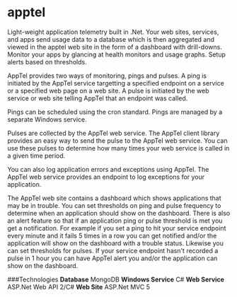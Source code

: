 # apptel
Light-weight application telemetry built in .Net.  Your web sites, services, and apps send usage data to a database which is then aggregated and viewed in the apptel web site in the form of a dashboard with drill-downs.  Monitor your apps by glancing at health monitors and usage graphs.  Setup alerts based on thresholds.

AppTel provides two ways of monitoring, pings and pulses.
A ping is initiated by the AppTel service targetting a specified endpoint on a service or a specified web page on a web site.
A pulse is initiated by the web service or web site telling AppTel that an endpoint was called.

Pings can be scheduled using the cron standard. Pings are managed by a separate Windows service.

Pulses are collected by the AppTel web service.  The AppTel client library provides an easy way to send the pulse to the AppTel web service.  You can use these pulses to determine how many times your web service is called in a given time period.

You can also log application errors and exceptions using AppTel.  The AppTel web service provides an endpoint to log exceptions for your application.

The AppTel web site contains a dashboard which shows applications that may be in trouble.  You can set thresholds on ping and pulse frequency to determine when an application should show on the dashboard.  There is also an alert feature so that if an application ping or pulse threshold is met you get a notification.  For example if you set a ping to hit your service endpoint every minute and it fails 5 times in a row you can get notified and/or the application will show on the dashboard with a trouble status.  Likewise you can set thresholds for pulses.  If your service endpoint hasn't recorded a pulse in 1 hour you can have AppTel alert you and/or the application can show on the dashboard.

###Technologies
**Database** MongoDB
**Windows Service** C#
**Web Service** ASP.Net Web API 2/C#
**Web Site** ASP.Net MVC 5
